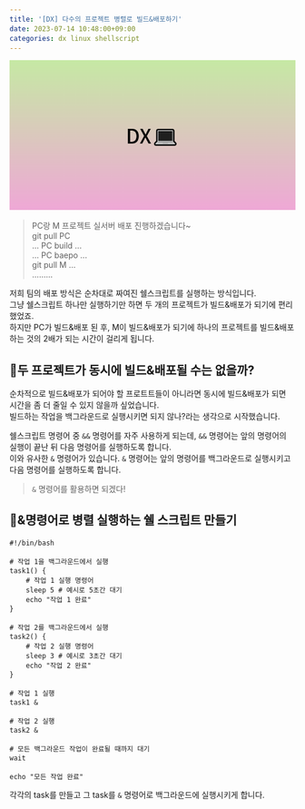 ```yaml
---
title: '[DX] 다수의 프로젝트 병렬로 빌드&배포하기'
date: 2023-07-14 10:48:00+09:00
categories: dx linux shellscript
---
```


<img src='/assets/dx/banner.png'>

> PC랑 M 프로젝트 실서버 배포 진행하겠습니다~  
> git pull PC  
> ... PC build ...  
> ... PC baepo ...  
> git pull M ...  
> .........

저희 팀의 배포 방식은 순차대로 짜여진 쉘스크립트를 실행하는 방식입니다.  
그냥 쉘스크립트 하나만 실행하기만 하면 두 개의 프로젝트가 빌드&배포가 되기에 편리했었죠.  
하지만 PC가 빌드&배포 된 후, M이 빌드&배포가 되기에 하나의 프로젝트를 빌드&배포하는 것의 2배가 되는 시간이 걸리게 됩니다.

## 🔑두 프로젝트가 동시에 빌드&배포될 수는 없을까?

순차적으로 빌드&배포가 되어야 할 프로트트들이 아니라면 동시에 빌드&배포가 되면 시간을 좀 더 줄일 수 있지 않을까 싶었습니다.  
빌드하는 작업을 백그라운드로 실행시키면 되지 않나?라는 생각으로 시작했습니다.

쉘스크립트 명령어 중 `&&` 명령어를 자주 사용하게 되는데, `&&` 명령어는 앞의 명령어의 실행이 끝난 뒤 다음 명령어를 실행하도록 합니다.  
이와 유사한 `&` 명령어가 있습니다. `&` 명령어는 앞의 명령어를 백그라운드로 실행시키고 다음 명령어를 실행하도록 합니다.

> `&` 명령어를 활용하면 되겠다!

## 🎊&명령어로 병렬 실행하는 쉘 스크립트 만들기

```
#!/bin/bash

# 작업 1을 백그라운드에서 실행
task1() {
    # 작업 1 실행 명령어
    sleep 5 # 예시로 5초간 대기
    echo "작업 1 완료"
}

# 작업 2를 백그라운드에서 실행
task2() {
    # 작업 2 실행 명령어
    sleep 3 # 예시로 3초간 대기
    echo "작업 2 완료"
}

# 작업 1 실행
task1 &

# 작업 2 실행
task2 &

# 모든 백그라운드 작업이 완료될 때까지 대기
wait

echo "모든 작업 완료"
```

각각의 task를 만들고 그 task를 `&` 명령어로 백그라운드에 실행시키게 합니다.
